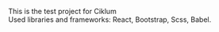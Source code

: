 This is the test project for Ciklum<br>
Used libraries and frameworks:
React, Bootstrap, Scss, Babel.
